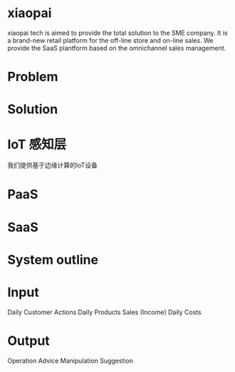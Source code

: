 # xiaopai
xiaopai tech is aimed to provide the total solution to the SME company. It is a brand-new retail platform for the off-line store and on-line sales. We provide the SaaS plantform based on the omnichannel sales management. 


# Problem

# Solution


# IoT 感知层
我们提供基于边缘计算的IoT设备

# PaaS

# SaaS


# System outline

# Input

Daily Customer Actions
Daily Products Sales (Income)
Daily Costs

# Output

Operation Advice
Manipulation Suggestion

